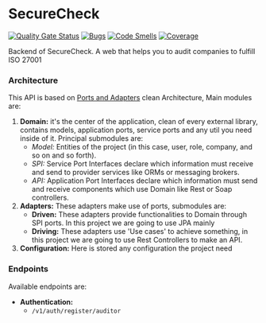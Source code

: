 # SecureCheck
[![Quality Gate Status](https://sonarcloud.io/api/project_badges/measure?project=GerarC_SecureCheck-Back&metric=alert_status)](https://sonarcloud.io/summary/new_code?id=GerarC_SecureCheck-Back)
[![Bugs](https://sonarcloud.io/api/project_badges/measure?project=GerarC_SecureCheck-Back&metric=bugs)](https://sonarcloud.io/summary/new_code?id=GerarC_SecureCheck-Back)
[![Code Smells](https://sonarcloud.io/api/project_badges/measure?project=GerarC_SecureCheck-Back&metric=code_smells)](https://sonarcloud.io/summary/new_code?id=GerarC_SecureCheck-Back)
[![Coverage](https://sonarcloud.io/api/project_badges/measure?project=GerarC_SecureCheck-Back&metric=coverage)](https://sonarcloud.io/summary/new_code?id=GerarC_SecureCheck-Back)

Backend of SecureCheck. A web that helps you to audit companies to fulfill ISO 27001

### Architecture
This API is based on [Ports and Adapters](https://8thlight.com/insights/a-color-coded-guide-to-ports-and-adapters) clean
Architecture, Main modules are:

1. **Domain:**
   it's the center of the application, clean of every external library, contains models, application ports,
   service ports and any util you need inside of it. Principal submodules are:
    - *Model:* Entities of the project (in this case, user, role, company, and so on and so forth).
    - *SPI:* Service Port Interfaces declare which information must receive and send to provider services
      like ORMs or messaging brokers.
    - *API:* Application Port Interfaces declare which information must send and receive components which use Domain
      like Rest or Soap controllers.
2. **Adapters:**
   These adapters make use of ports, submodules are:
    - **Driven:** These adapters provide functionalities to Domain through SPI ports. In this project we are going to
      use JPA mainly
    - **Driving:** These adapters use 'Use cases' to achieve something, in this project we are going to use Rest
      Controllers to make an API.
3. **Configuration:** Here is stored any configuration the project need

### Endpoints
Available endpoints are:
- **Authentication:**
  - `/v1/auth/register/auditor`

